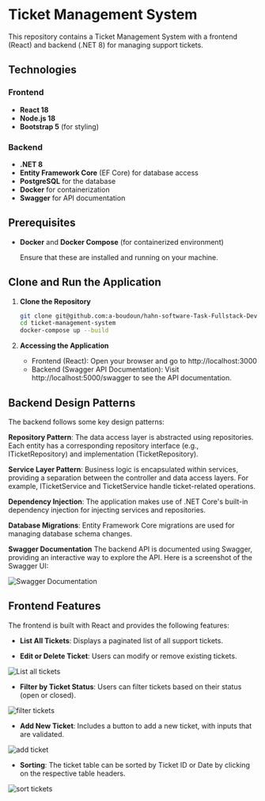 # Ticket Management System

This repository contains a Ticket Management System with a frontend (React) and backend (.NET 8) for managing support tickets.


## Technologies

### Frontend
- **React 18**
- **Node.js 18**
- **Bootstrap 5** (for styling)

### Backend
- **.NET 8**
- **Entity Framework Core** (EF Core) for database access
- **PostgreSQL** for the database
- **Docker** for containerization
- **Swagger** for API documentation

## Prerequisites

- **Docker** and **Docker Compose** (for containerized environment)

   Ensure that these are installed and running on your machine.

## Clone and Run the Application

1. **Clone the Repository**

   ```bash
   git clone git@github.com:a-boudoun/hahn-software-Task-Fullstack-Developer-.NET-m-f-.git ticket-management-system
   cd ticket-management-system
   docker-compose up --build

2. **Accessing the Application**

   - Frontend (React): Open your browser and go to http://localhost:3000
   - Backend (Swagger API Documentation): Visit http://localhost:5000/swagger to see the API documentation.



## Backend Design Patterns

The backend follows some key design patterns:

**Repository Pattern**: The data access layer is abstracted using repositories. Each entity has a corresponding repository interface (e.g., ITicketRepository) and implementation (TicketRepository).

**Service Layer Pattern**: Business logic is encapsulated within services, providing a separation between the controller and data access layers. For example, ITicketService and TicketService handle ticket-related operations.

**Dependency Injection**: The application makes use of .NET Core's built-in dependency injection for injecting services and repositories.

**Database Migrations**: Entity Framework Core migrations are used for managing database schema changes.

**Swagger Documentation**
The backend API is documented using Swagger, providing an interactive way to explore the API. Here is a screenshot of the Swagger UI:

![Swagger Documentation](./screenShots/swagger.png)


## Frontend Features

The frontend is built with React and provides the following features:

- **List All Tickets**: Displays a paginated list of all support tickets.



- **Edit or Delete Ticket**: Users can modify or remove existing tickets.

![List all tickets](./screenShots/table-paginated.png)



- **Filter by Ticket Status**: Users can filter tickets based on their status (open or closed).

![filter tickets](./screenShots/filter.png)



- **Add New Ticket**: Includes a button to add a new ticket, with inputs that are validated.

![ add ticket](./screenShots/add%20ticket.png)



- **Sorting**: The ticket table can be sorted by Ticket ID or Date by clicking on the respective table headers.

![sort tickets](./screenShots/sorting.png)
